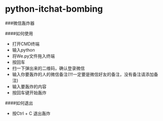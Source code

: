 # python-itchat-bombing
###微信轰炸器

####如何使用

- 打开CMD终端
- 输入python
- 将We.py文件拖入终端
- 按回车
- 扫一下弹出来的二维码，确认登录微信
- 输入你要轰炸的人的微信备注(!!!一定要是微信好友的备注，没有备注请添加备注)
- 输入要轰炸的内容
- 按回车键开始轰炸

####如何退出
- 按Ctrl + C 退出轰炸